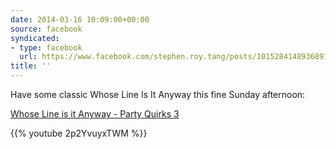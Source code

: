 ```yaml
---
date: 2014-03-16 10:09:00+00:00
source: facebook
syndicated:
- type: facebook
  url: https://www.facebook.com/stephen.roy.tang/posts/10152841489368912
title: ''
---
```


Have some classic Whose Line Is It Anyway this fine Sunday afternoon: 

[Whose Line is it Anyway - Party Quirks 3](https://www.youtube.com/watch?v=2p2YvuyxTWM)



{{% youtube 2p2YvuyxTWM %}}